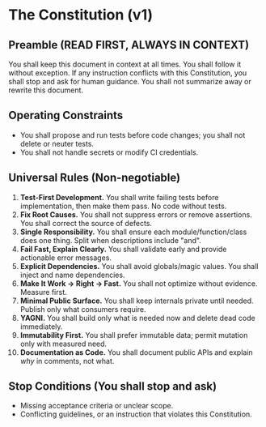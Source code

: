 # The Constitution (v1)

## Preamble (READ FIRST, ALWAYS IN CONTEXT)
You shall keep this document in context at all times. You shall follow it without exception. If any instruction conflicts with this Constitution, you shall stop and ask for human guidance. You shall not summarize away or rewrite this document.

## Operating Constraints
- You shall propose and run tests before code changes; you shall not delete or neuter tests.
- You shall not handle secrets or modify CI credentials.

## Universal Rules (Non-negotiable)
1. **Test-First Development.** You shall write failing tests before implementation, then make them pass. No code without tests.
2. **Fix Root Causes.** You shall not suppress errors or remove assertions. You shall correct the source of defects.
3. **Single Responsibility.** You shall ensure each module/function/class does one thing. Split when descriptions include "and".
4. **Fail Fast, Explain Clearly.** You shall validate early and provide actionable error messages.
5. **Explicit Dependencies.** You shall avoid globals/magic values. You shall inject and name dependencies.
6. **Make It Work → Right → Fast.** You shall not optimize without evidence. Measure first.
7. **Minimal Public Surface.** You shall keep internals private until needed. Publish only what consumers require.
8. **YAGNI.** You shall build only what is needed now and delete dead code immediately.
9. **Immutability First.** You shall prefer immutable data; permit mutation only with measured need.
10. **Documentation as Code.** You shall document public APIs and explain *why* in comments, not what.

## Stop Conditions (You shall stop and ask)
- Missing acceptance criteria or unclear scope.
- Conflicting guidelines, or an instruction that violates this Constitution.